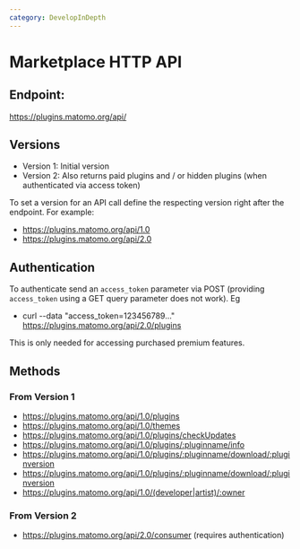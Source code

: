 ```yaml
---
category: DevelopInDepth
---
```


# Marketplace HTTP API

## Endpoint:

https://plugins.matomo.org/api/

## Versions

* Version 1: Initial version
* Version 2: Also returns paid plugins and / or hidden plugins (when authenticated via access token)

To set a version for an API call define the respecting version right after the endpoint. For example:

* https://plugins.matomo.org/api/1.0
* https://plugins.matomo.org/api/2.0

## Authentication

To authenticate send an `access_token` parameter via POST (providing `access_token` using a GET query parameter does not work). Eg

*  curl --data "access_token=123456789..." https://plugins.matomo.org/api/2.0/plugins

This is only needed for accessing purchased premium features.

## Methods

### From Version 1
* https://plugins.matomo.org/api/1.0/plugins
* https://plugins.matomo.org/api/1.0/themes
* https://plugins.matomo.org/api/1.0/plugins/checkUpdates
* https://plugins.matomo.org/api/1.0/plugins/:pluginname/info
* https://plugins.matomo.org/api/1.0/plugins/:pluginname/download/:pluginversion
* https://plugins.matomo.org/api/1.0/plugins/:pluginname/download/:pluginversion
* https://plugins.matomo.org/api/1.0/(developer|artist)/:owner

### From Version 2
* https://plugins.matomo.org/api/2.0/consumer (requires authentication)
